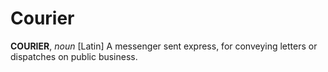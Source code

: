 # Courier

**COURIER**, _noun_ \[Latin\] A messenger sent express, for conveying letters or dispatches on public business.